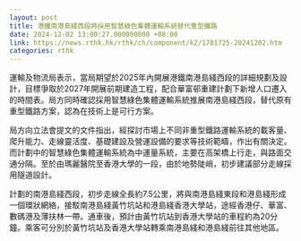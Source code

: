 ```yaml
---
layout: post
title: 港鐵南港島綫西段將採用智慧綠色集體運輸系統替代重型鐵路
date: 2024-12-02 13:00:27.000000000 +08:00
link: https://news.rthk.hk/rthk/ch/component/k2/1781725-20241202.htm
categories: rthk
---
```


運輸及物流局表示，當局期望於2025年內開展港鐵南港島綫西段的詳細規劃及設計，目標爭取於2027年開展前期建造工程，配合華富邨重建計劃下新增人口遷入的時間表。局方同時確認採用智慧綠色集體運輸系統推展南港島綫西段，替代原有重型鐵路方案，認為在技術上是可行方案。

局方向立法會提文的文件指出，經探討市場上不同非重型鐵路運輸系統的載客量、爬升能力、走線靈活度、基礎建設及營運設備的要求等技術範疇，作出有關決定。而計劃中的智慧綠色集體運輸系統為中運量系統，主要在高架橋上行走，與路面交通分隔。至於由瑪麗醫院至香港大學的一段，由於地勢陡峭，初步建議部分走線採用隧道設計。

計劃的南港島綫西段，初步走線全長約7.5公里，將與南港島綫東段和港島綫形成一個環狀網絡，接駁南港島綫黃竹坑站和港島綫香港大學站，途經香港仔、華富、數碼港及薄扶林一帶。通車後，預計由黃竹坑站到香港大學站的車程約為20分鐘。乘客可分別於黃竹坑站及香港大學站轉乘南港島綫和港島綫前往其他地區。
